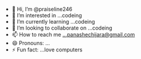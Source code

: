 - 👋 Hi, I’m @praiseline246
- 👀 I’m interested in ...codeing
- 🌱 I’m currently learning ...codeing
- 💞️ I’m looking to collaborate on ...codeing
- 📫 How to reach me ...panashechijara@gmail.com
- 😄 Pronouns: ...
- ⚡ Fun fact: ...love computers

<!---
praiseline246/praiseline246 is a ✨ special ✨ repository because its `README.md` (this file) appears on your GitHub profile.
You can click the Preview link to take a look at your changes.
--->

